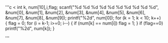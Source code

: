 '''c
<
int k, num[10],i,flag;
	scanf("%d %d %d %d %d %d %d %d %d %d", &num[0], &num[1], &num[2], &num[3], &num[4], &num[5], &num[6], &num[7], &num[8], &num[9]);
	printf("%2d", num[0]);
	for (k = 1; k < 10; k++) {
		flag = 0;
		for (i = k-1; i>=0; i--) {
			if (num[k] == num[i])
				flag = 1;
		}
		if (flag==0)
			printf("%2d", num[k]);
	}
  >
  '''
